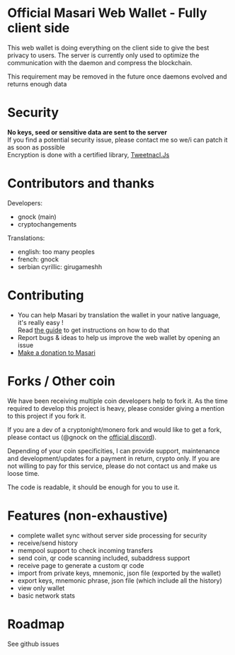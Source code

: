 # Official Masari Web Wallet - Fully client side 
This web wallet is doing everything on the client side to give the best privacy to users.
The server is currently only used to optimize the communication with the daemon and compress the blockchain.  

This requirement may be removed in the future once daemons evolved and returns enough data 

# Security
**No keys, seed or sensitive data are sent to the server**  
If you find a potential security issue, please contact me so we/i can patch it as soon as possible  
Encryption is done with a certified library, [Tweetnacl.Js](https://github.com/dchest/tweetnacl-js)

# Contributors and thanks
Developers:
- gnock (main)
- cryptochangements

Translations:
- english: too many peoples
- french: gnock
- serbian cyrillic: girugameshh

# Contributing
- You can help Masari by translation the wallet in your native language, it's really easy !  
Read [the guide](TRANSLATIONS.md) to get instructions on how to do that
- Report bugs & ideas to help us improve the web wallet by opening an issue 
- [Make a donation to Masari](https://www.masariwallet.com/#!donate)

# Forks / Other coin
We have been receiving multiple coin developers help to fork it. As the time required to develop this project is heavy, please consider giving a mention to this project if you fork it.

If you are a dev of a cryptonight/monero fork and would like to get a fork, please contact us (@gnock on the [official discord](https://discord.gg/eSb9ZdM)).

Depending of your coin specificities, I can provide support, maintenance and development/updates for a payment in return, crypto only.
If you are not willing to pay for this service, please do not contact us and make us loose time.

The code is readable, it should be enough for you to use it.

# Features (non-exhaustive)
- complete wallet sync without server side processing for security
- receive/send history
- mempool support to check incoming transfers
- send coin, qr code scanning included, subaddress support
- receive page to generate a custom qr code
- import from private keys, mnemonic, json file (exported by the wallet)
- export keys, mnemonic phrase, json file (which include all the history)
- view only wallet
- basic network stats

# Roadmap
See github issues